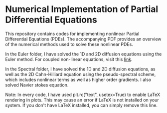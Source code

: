 # Numerical Implementation of Partial Differential Equations


This repository contains codes for implementing nonlinear Partial Differential Equations (PDEs). The accompanying PDF provides an overview of the numerical methods used to solve these nonlinear PDEs.

In the Euler folder, I have solved the 1D and 2D diffusion equations using the Euler method. For coupled non-linear equations, visit this [link](https://github.com/mondalsoumyadeep/2024_Soft_Matter_Coarsening_of_aster_defects_in_a_model_polar_active_matter).

In the Spectral folder, I have solved the 1D and 2D diffusion equations, as well as the 2D Cahn-Hilliard equation using the pseudo-spectral scheme, which includes nonlinear terms as well as higher order gradients. I also solved Navier stokes equation.

Note: In every code, I have used plt.rc("text", usetex=True) to enable LaTeX rendering in plots. This may cause an error if LaTeX is not installed on your system. If you don't have LaTeX installed, you can simply remove this line.
